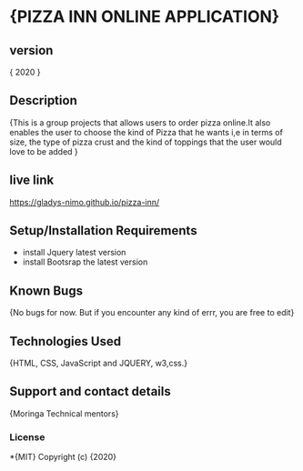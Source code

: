 # {PIZZA INN ONLINE APPLICATION}
## version
{
    2020
}
## Description
{This is a group projects that allows users to order pizza online.It also enables the user to choose the kind of Pizza that he wants i,e in terms of size, the type of pizza crust and the kind of toppings that the user would love to be added }
## live link
https://gladys-nimo.github.io/pizza-inn/
## Setup/Installation Requirements
*  install Jquery latest version
* install Bootsrap the latest version

## Known Bugs
{No bugs for now. But if you encounter any kind of errr, you are free to edit}
## Technologies Used
{HTML, CSS, JavaScript and JQUERY, w3,css.}
## Support and contact details
{Moringa Technical mentors}
### License
*{MIT}
Copyright (c) {2020} 
